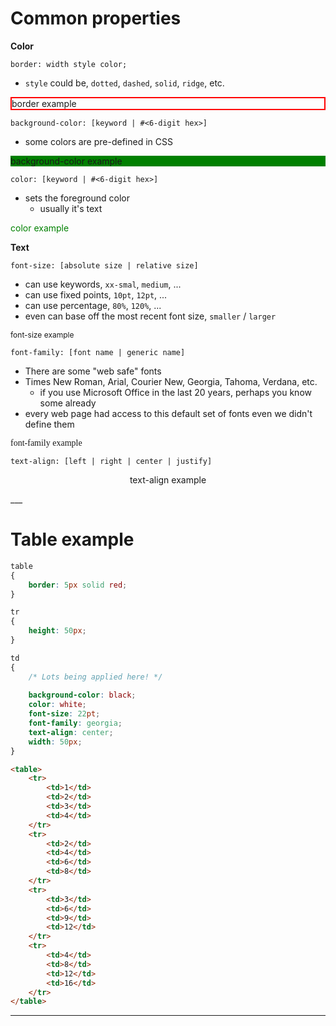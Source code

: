 # Common properties


**Color**

`border: width style color;`
* `style` could be, `dotted`, `dashed`, `solid`, `ridge`, etc.
<p style="border: 2px solid red;">border example</p>

`background-color: [keyword | #<6-digit hex>]`
* some colors are pre-defined in CSS
<p style="background-color: green">background-color example</p>

`color: [keyword | #<6-digit hex>]`
* sets the foreground color
	* usually it's text
<p style="color: green;">color example</p>

**Text**

`font-size: [absolute size | relative size]`
* can use keywords, `xx-smal`, `medium`, ...
* can use fixed points, `10pt`, `12pt`, ...
* can use percentage, `80%`, `120%`, ...
* even can base off the most recent font size, `smaller` / `larger`
<p style="font-size: 12;">font-size example</p>

`font-family: [font name | generic name]`
* There are some "web safe" fonts
* Times New Roman, Arial, Courier New, Georgia, Tahoma, Verdana, etc.
	* if you use Microsoft Office in the last 20 years, perhaps you know some already
* every web page had access to this default set of fonts even we didn't define them
<p style="font-family: Times New Roman;">font-family example</p>

`text-align: [left | right | center | justify]`
<p style="text-align: center;">text-align example</p>
___

# Table example

```css
table
{
	border: 5px solid red;
}

tr
{
	height: 50px;
}

td
{
	/* Lots being applied here! */
	
	background-color: black;
	color: white;
	font-size: 22pt;
	font-family: georgia;
	text-align: center;
	width: 50px;
}
```

```html
<table>
	<tr>
		<td>1</td>
		<td>2</td>
		<td>3</td>
		<td>4</td>
	</tr>
	<tr>
		<td>2</td>
		<td>4</td>
		<td>6</td>
		<td>8</td>
	</tr>
	<tr>
		<td>3</td>
		<td>6</td>
		<td>9</td>
		<td>12</td>
	</tr>
	<tr>
		<td>4</td>
		<td>8</td>
		<td>12</td>
		<td>16</td>
	</tr>
</table>
```
___
